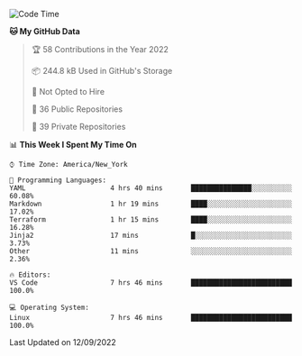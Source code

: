 <!--START_SECTION:waka-->
![Code Time](http://img.shields.io/badge/Code%20Time-84%20hrs%2052%20mins-blue)

**🐱 My GitHub Data** 

> 🏆 58 Contributions in the Year 2022
 > 
> 📦 244.8 kB Used in GitHub's Storage 
 > 
> 🚫 Not Opted to Hire
 > 
> 📜 36 Public Repositories 
 > 
> 🔑 39 Private Repositories  
 > 
📊 **This Week I Spent My Time On** 

```text
⌚︎ Time Zone: America/New_York

💬 Programming Languages: 
YAML                     4 hrs 40 mins       ███████████████░░░░░░░░░░   60.08% 
Markdown                 1 hr 19 mins        ████░░░░░░░░░░░░░░░░░░░░░   17.02% 
Terraform                1 hr 15 mins        ████░░░░░░░░░░░░░░░░░░░░░   16.28% 
Jinja2                   17 mins             █░░░░░░░░░░░░░░░░░░░░░░░░   3.73% 
Other                    11 mins             ░░░░░░░░░░░░░░░░░░░░░░░░░   2.36%

🔥 Editors: 
VS Code                  7 hrs 46 mins       █████████████████████████   100.0%

💻 Operating System: 
Linux                    7 hrs 46 mins       █████████████████████████   100.0%

```


 Last Updated on 12/09/2022
<!--END_SECTION:waka-->